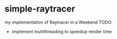 # simple-raytracer
my implementation of Raytracer in a Weekend
TODO:
  - implement multithreading to speedup render time

